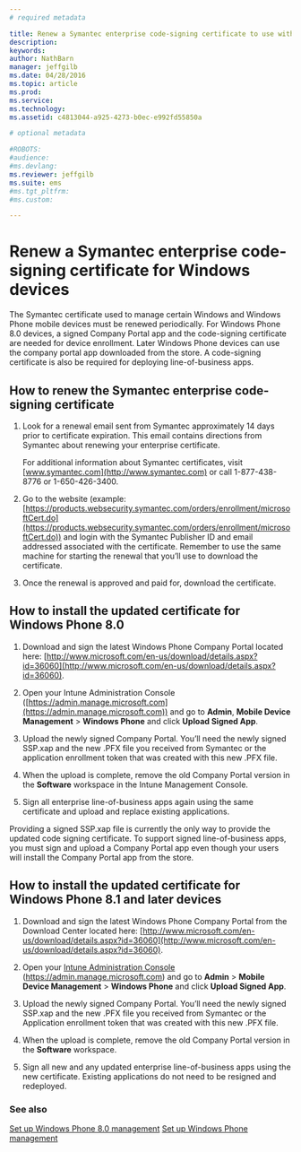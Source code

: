 ```yaml
---
# required metadata

title: Renew a Symantec enterprise code-signing certificate to use with Microsoft Intune | Microsoft Intune
description:
keywords:
author: NathBarn
manager: jeffgilb
ms.date: 04/28/2016
ms.topic: article
ms.prod:
ms.service:
ms.technology:
ms.assetid: c4813044-a925-4273-b0ec-e992fd55850a

# optional metadata

#ROBOTS:
#audience:
#ms.devlang:
ms.reviewer: jeffgilb
ms.suite: ems
#ms.tgt_pltfrm:
#ms.custom:

---
```


# Renew a Symantec enterprise code-signing certificate for Windows devices

The Symantec certificate used to manage certain Windows and Windows Phone mobile devices must be renewed periodically. For Windows Phone 8.0 devices, a signed Company Portal app and the code-signing certificate are needed for device enrollment. Later Windows Phone devices can use the company portal app downloaded from the store. A code-signing certificate is also be required for deploying line-of-business apps.

## How to renew the Symantec enterprise code-signing certificate

1.  Look for a renewal email sent from Symantec approximately 14 days prior to certificate expiration. This email contains directions from Symantec about renewing your enterprise certificate.

    For additional information about Symantec certificates, visit [www.symantec.com](http://www.symantec.com) or call 1-877-438-8776 or 1-650-426-3400.

2.  Go to the website (example: [https://products.websecurity.symantec.com/orders/enrollment/microsoftCert.do](https://products.websecurity.symantec.com/orders/enrollment/microsoftCert.do)) and login with the Symantec Publisher ID and email addressed associated with the certificate. Remember to use the same machine for starting the renewal that you’ll use to download the certificate.

3.  Once the renewal is approved and paid for, download the certificate.

## How to install the updated certificate for Windows Phone 8.0

1.  Download and sign the latest Windows Phone Company Portal located here: [http://www.microsoft.com/en-us/download/details.aspx?id=36060](http://www.microsoft.com/en-us/download/details.aspx?id=36060).

2.  Open your Intune Administration Console ([https://admin.manage.microsoft.com](https://admin.manage.microsoft.com)) and go to **Admin**, **Mobile Device Management** &gt; **Windows Phone** and click **Upload Signed App**.

3.  Upload the newly signed Company Portal. You’ll need the newly signed SSP.xap and the new .PFX file you received from Symantec or the application enrollment token that was created with this new .PFX file.

4.  When the upload is complete, remove the old Company Portal version in the **Software** workspace in the Intune Management Console.

5.  Sign all enterprise line-of-business apps again using the same certificate and upload and replace existing applications.

Providing a signed SSP.xap file is currently the only way to provide the updated code signing certificate. To support signed line-of-business apps, you must sign and upload a Company Portal app even though your users will install the Company Portal app from the store.

## How to install the updated certificate for Windows Phone 8.1 and later devices

1.  Download and sign the latest Windows Phone Company Portal from the Download Center located here: [http://www.microsoft.com/en-us/download/details.aspx?id=36060](http://www.microsoft.com/en-us/download/details.aspx?id=36060).

2.  Open your [Intune Administration Console](https://admin.manage.microsoft.com) (https://admin.manage.microsoft.com) and go to **Admin** &gt; **Mobile Device Management** &gt; **Windows Phone** and click **Upload Signed App**.

3.  Upload the newly signed Company Portal. You’ll need the newly signed SSP.xap and the new .PFX file you received from Symantec or the Application enrollment token that was created with this new .PFX file.

4.  When the upload is complete, remove the old Company Portal version in the **Software**  workspace.

5.  Sign all new and any updated enterprise line-of-business apps using the new certificate. Existing applications do not need to be resigned and redeployed.


### See also
[Set up Windows Phone 8.0 management](set-up-windows-phone-8.0-management-with-microsoft-intune.md)
[Set up Windows Phone management](set-up-windows-phone-management-with-microsoft-intune.md)
